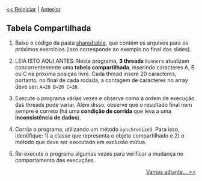 <p align="left"><a href="../README.md"><< Reiniciar</a> | <a href="README02.md">Anterior</a></p>


## Tabela Compartilhada


1. Baixe o código da pasta [sharedtable](../src/sharedtable), que contém os arquivos para os próximos exercícios (isso corresponde ao exemplo no final dos slides).

2. LEIA ISTO AQUI ANTES: Neste programa, **3 threads** `Runner`s atualizam concorrentemente uma **tabela compartilhada**, inserindo caracteres A, B ou C na próxima posição livre. Cada thread insere 20 caracteres, portanto, no final de cada rodada, a contagem de caracteres no array deve ser: `A=20 B=20 C=20`.

3. Execute o programa várias vezes e observe como a ordem de execução das threads pode variar. Além disso, observe que o resultado final nem sempre é correto (há uma **condição de corrida** que leva a uma **inconsistência de dados**).

4. Corrija o programa, utilizando um método `synchronized`. Para isso, identifique: 1) a classe que representa o objeto compartilhado e 2) o método que deve ser executado em exclusão mútua. 

5. Re-execute o programa algumas vezes para verificar a mudança no comportamento das execuções.


<p align="right"><a href="README04.md">Vamos adiante... >></a> </p>
